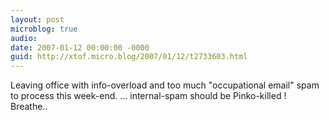 ```yaml
---
layout: post
microblog: true
audio: 
date: 2007-01-12 00:00:00 -0000
guid: http://xtof.micro.blog/2007/01/12/t2733603.html
---
```

Leaving office with info-overload and too much "occupational email" spam to process  this week-end. ... internal-spam should be Pinko-killed !  Breathe..
